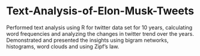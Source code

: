 # Text-Analysis-of-Elon-Musk-Tweets
Performed text analysis using R for twitter data set for 10 years, calculating word frequencies and analyzing the changes in twitter trend over the years. Demonstrated and presented the insights using bigram networks, histograms, word clouds and using Zipf’s law.
